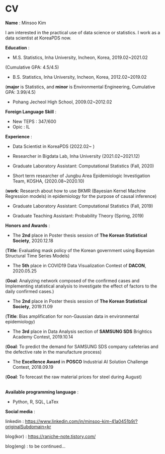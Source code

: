 # CV


**Name** : Minsoo Kim


I am interested in the practical use of data science or statistics. I work as a data scientist at KoreaPDS now.


**Education** :

  - M.S. Statistics, Inha University, Incheon, Korea, 2019.02~2021.02
  
  (Cumulative GPA: 4.5/4.5)

 
  - B.S. Statistics, Inha University, Incheon, Korea, 2012.02~2019.02
  
  (**major** is Statistics, and **minor** is Environmental Engineering, Cumulative GPA: 3.99/4.5)
  
  
  - Pohang Jecheol High School, 2009.02~2012.02




**Foreign Language Skill** :

  - New TEPS : 347/600
  - Opic : IL




**Experience** :

  - Data Scientist in KoreaPDS (2022.02~ )
  
  
  - Researcher in Bigdata Lab, Inha University (2021.02~2021.12)
   
   
  - Graduate Laboratory Assistant: Computational Statistics (Fall, 2020)
  
  
  - Short term researcher of Jungbu Area Epidemiologic Investigation Team, KOSHA, (2020.08~2020.10) 
  
  (**work**: Research about how to use BKMR (Bayesian Kernel Machine Regression models) in epidemiology for the purpose of causal inference)
  
  
  - Graduate Laboratory Assistant: Computational Statistics (Fall, 2019)
 
 
  - Graduate Teaching Assistant: Probability Theory (Spring, 2019)




**Honors and Awards** :
  - The **2nd** place in Poster thesis session of **The Korean Statistical Society**, 2020.12.18
  
  (**Title**: Evaluating mask policy of the Korean government using Bayesian Structural Time Series Models)
  <br>
  
  - The **5th** place in COVID19 Data Visualization Contest of **DACON**, 2020.05.25
  
  (**Goal**: Analyzing network composed of the confirmed cases and Implementing statistical analysis to investigate the effect of factors to the daily confirmed cases.)
  <br>
  
  - The **2nd** place in Poster thesis session of **The Korean Statistical Society**, 2019.11.09
  
  (**Title**: Bias amplification for non-Gaussian data in environmental epidemiology)
  <br>
  
  - The **3rd** place in Data Analysis section of **SAMSUNG SDS** Brightics Academy Contest, 2019.10.14
  
  (**Goal**: To predict the demand for SAMSUNG SDS company cafeterias and the defective rate in the manufacture process)
  <br>

  - The **Excellence Award** in **POSCO** Industrial AI Solution Challenge Contest, 2018.09.19
  
  (**Goal**: To forecast the raw material prices for steel during August)
  <br>
  <br>

**Available programming language** :
  - Python, R, SQL, LaTex

**Social media** :

linkedin :  https://www.linkedin.com/in/minsoo-kim-41a0451b9/?originalSubdomain=kr

blog(kor) : https://raniche-note.tistory.com/

blog(eng) : to be continued...


